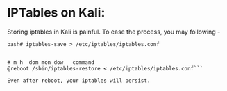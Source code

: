# IPTables on Kali:

Storing iptables in Kali is painful. To ease the process, you may following -

```bash# iptables-save > /etc/iptables/iptables.conf```

```bash# crontab -e

# m h  dom mon dow   command
@reboot /sbin/iptables-restore < /etc/iptables/iptables.conf```

Even after reboot, your iptables will persist.
